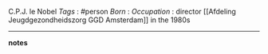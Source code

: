 C.P.J. le Nobel
*Tags* : #person 
*Born* :
*Occupation* : director  [[Afdeling Jeugdgezondheidszorg GGD Amsterdam]] in the 1980s

---
**notes**